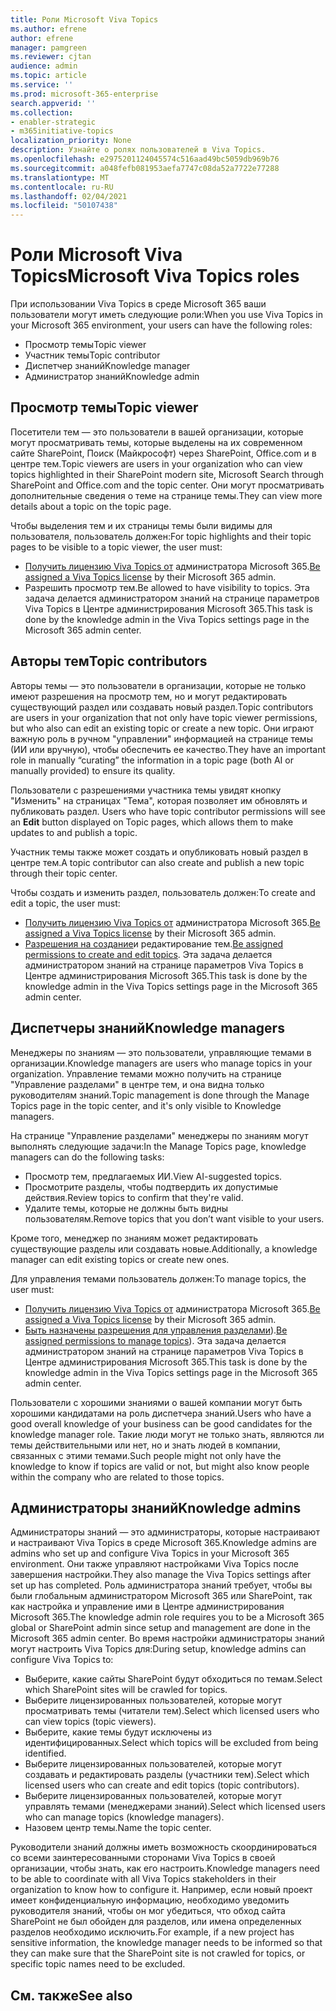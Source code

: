 ```yaml
---
title: Роли Microsoft Viva Topics
ms.author: efrene
author: efrene
manager: pamgreen
ms.reviewer: cjtan
audience: admin
ms.topic: article
ms.service: ''
ms.prod: microsoft-365-enterprise
search.appverid: ''
ms.collection:
- enabler-strategic
- m365initiative-topics
localization_priority: None
description: Узнайте о ролях пользователей в Viva Topics.
ms.openlocfilehash: e2975201124045574c516aad49bc5059db969b76
ms.sourcegitcommit: a048fefb081953aefa7747c08da52a7722e77288
ms.translationtype: MT
ms.contentlocale: ru-RU
ms.lasthandoff: 02/04/2021
ms.locfileid: "50107438"
---
```

# <a name="microsoft-viva-topics-roles"></a><span data-ttu-id="a4c95-103">Роли Microsoft Viva Topics</span><span class="sxs-lookup"><span data-stu-id="a4c95-103">Microsoft Viva Topics roles</span></span> 

<span data-ttu-id="a4c95-104">При использовании Viva Topics в среде Microsoft 365 ваши пользователи могут иметь следующие роли:</span><span class="sxs-lookup"><span data-stu-id="a4c95-104">When you use Viva Topics in your Microsoft 365 environment, your users can have the following roles:</span></span>
-   <span data-ttu-id="a4c95-105">Просмотр темы</span><span class="sxs-lookup"><span data-stu-id="a4c95-105">Topic viewer</span></span>
-   <span data-ttu-id="a4c95-106">Участник темы</span><span class="sxs-lookup"><span data-stu-id="a4c95-106">Topic contributor</span></span>
-   <span data-ttu-id="a4c95-107">Диспетчер знаний</span><span class="sxs-lookup"><span data-stu-id="a4c95-107">Knowledge manager</span></span>
-   <span data-ttu-id="a4c95-108">Администратор знаний</span><span class="sxs-lookup"><span data-stu-id="a4c95-108">Knowledge admin</span></span>

## <a name="topic-viewer"></a><span data-ttu-id="a4c95-109">Просмотр темы</span><span class="sxs-lookup"><span data-stu-id="a4c95-109">Topic viewer</span></span>

<span data-ttu-id="a4c95-110">Посетители тем — это пользователи в вашей организации, которые могут просматривать темы, которые выделены на их современном сайте SharePoint, Поиск (Майкрософт) через SharePoint, Office.com и в центре тем.</span><span class="sxs-lookup"><span data-stu-id="a4c95-110">Topic viewers are users in your organization who can view topics highlighted in their SharePoint modern site, Microsoft Search through SharePoint and Office.com and the topic center.</span></span> <span data-ttu-id="a4c95-111">Они могут просматривать дополнительные сведения о теме на странице темы.</span><span class="sxs-lookup"><span data-stu-id="a4c95-111">They can view more details about a topic on the topic page.</span></span> 

<span data-ttu-id="a4c95-112">Чтобы выделения тем и их страницы темы были видимы для пользователя, пользователь должен:</span><span class="sxs-lookup"><span data-stu-id="a4c95-112">For topic highlights and their topic pages to be visible to a topic viewer, the user must:</span></span>
-   <span data-ttu-id="a4c95-113">[Получить лицензию Viva Topics от](https://docs.microsoft.com/microsoft-365/knowledge/set-up-topic-experiences#assign-licenses) администратора Microsoft 365.</span><span class="sxs-lookup"><span data-stu-id="a4c95-113">[Be assigned a Viva Topics license](https://docs.microsoft.com/microsoft-365/knowledge/set-up-topic-experiences#assign-licenses) by their Microsoft 365 admin.</span></span>
-   <span data-ttu-id="a4c95-114">Разрешить просмотр тем.</span><span class="sxs-lookup"><span data-stu-id="a4c95-114">Be allowed to have visibility to topics.</span></span> <span data-ttu-id="a4c95-115">Эта задача делается администратором знаний на странице параметров Viva Topics в Центре администрирования Microsoft 365.</span><span class="sxs-lookup"><span data-stu-id="a4c95-115">This task is done by the knowledge admin in the Viva Topics settings page in the Microsoft 365 admin center.</span></span>


## <a name="topic-contributors"></a><span data-ttu-id="a4c95-116">Авторы тем</span><span class="sxs-lookup"><span data-stu-id="a4c95-116">Topic contributors</span></span>

<span data-ttu-id="a4c95-117">Авторы темы — это пользователи в организации, которые не только имеют разрешения на просмотр тем, но и могут редактировать существующий раздел или создавать новый раздел.</span><span class="sxs-lookup"><span data-stu-id="a4c95-117">Topic contributors are users in your organization that not only have topic viewer permissions, but who also can edit an existing topic or create a new topic.</span></span> <span data-ttu-id="a4c95-118">Они играют важную роль в ручном "управлении" информацией на странице темы (ИИ или вручную), чтобы обеспечить ее качество.</span><span class="sxs-lookup"><span data-stu-id="a4c95-118">They have an important role in manually “curating” the information in a topic page (both AI or manually provided) to ensure its quality.</span></span>

<span data-ttu-id="a4c95-119">Пользователи с разрешениями участника темы увидят кнопку "Изменить" на страницах "Тема", которая позволяет им обновлять и публиковать раздел. </span><span class="sxs-lookup"><span data-stu-id="a4c95-119">Users who have topic contributor permissions will see an **Edit** button displayed on Topic pages, which allows them to make updates to and publish a topic.</span></span>

<span data-ttu-id="a4c95-120">Участник темы также может создать и опубликовать новый раздел в центре тем.</span><span class="sxs-lookup"><span data-stu-id="a4c95-120">A topic contributor can also create and publish a new topic through their topic center.</span></span>

<span data-ttu-id="a4c95-121">Чтобы создать и изменить раздел, пользователь должен:</span><span class="sxs-lookup"><span data-stu-id="a4c95-121">To create and edit a topic, the user must:</span></span>

-   <span data-ttu-id="a4c95-122">[Получить лицензию Viva Topics от](https://docs.microsoft.com/microsoft-365/knowledge/set-up-topic-experiences#assign-licenses) администратора Microsoft 365.</span><span class="sxs-lookup"><span data-stu-id="a4c95-122">[Be assigned a Viva Topics license](https://docs.microsoft.com/microsoft-365/knowledge/set-up-topic-experiences#assign-licenses) by their Microsoft 365 admin.</span></span>
-   <span data-ttu-id="a4c95-123">[Разрешения на создание](https://docs.microsoft.com/microsoft-365/knowledge/topic-experiences-user-permissions#change-who-has-permissions-to-do-tasks-on-the-topic-center)и редактирование тем.</span><span class="sxs-lookup"><span data-stu-id="a4c95-123">[Be assigned permissions to create and edit topics](https://docs.microsoft.com/microsoft-365/knowledge/topic-experiences-user-permissions#change-who-has-permissions-to-do-tasks-on-the-topic-center).</span></span> <span data-ttu-id="a4c95-124">Эта задача делается администратором знаний на странице параметров Viva Topics в Центре администрирования Microsoft 365.</span><span class="sxs-lookup"><span data-stu-id="a4c95-124">This task is done by the knowledge admin in the Viva Topics settings page in the Microsoft 365 admin center.</span></span>

## <a name="knowledge-managers"></a><span data-ttu-id="a4c95-125">Диспетчеры знаний</span><span class="sxs-lookup"><span data-stu-id="a4c95-125">Knowledge managers</span></span>

<span data-ttu-id="a4c95-126">Менеджеры по знаниям — это пользователи, управляющие темами в организации.</span><span class="sxs-lookup"><span data-stu-id="a4c95-126">Knowledge managers are users who manage topics in your organization.</span></span>  <span data-ttu-id="a4c95-127">Управление темами можно получить на странице "Управление разделами" в центре тем, и она видна только руководителям знаний.</span><span class="sxs-lookup"><span data-stu-id="a4c95-127">Topic management is done through the Manage Topics page in the topic center, and it's only visible to Knowledge managers.</span></span>

<span data-ttu-id="a4c95-128">На странице "Управление разделами" менеджеры по знаниям могут выполнять следующие задачи:</span><span class="sxs-lookup"><span data-stu-id="a4c95-128">In the Manage Topics page, knowledge managers can do the following tasks:</span></span>
-   <span data-ttu-id="a4c95-129">Просмотр тем, предлагаемых ИИ.</span><span class="sxs-lookup"><span data-stu-id="a4c95-129">View AI-suggested topics.</span></span>
-   <span data-ttu-id="a4c95-130">Просмотрите разделы, чтобы подтвердить их допустимые действия.</span><span class="sxs-lookup"><span data-stu-id="a4c95-130">Review topics to confirm that they're valid.</span></span>
-   <span data-ttu-id="a4c95-131">Удалите темы, которые не должны быть видны пользователям.</span><span class="sxs-lookup"><span data-stu-id="a4c95-131">Remove topics that you don’t want visible to your users.</span></span>

<span data-ttu-id="a4c95-132">Кроме того, менеджер по знаниям может редактировать существующие разделы или создавать новые.</span><span class="sxs-lookup"><span data-stu-id="a4c95-132">Additionally, a knowledge manager can edit existing topics or create new ones.</span></span>

<span data-ttu-id="a4c95-133">Для управления темами пользователь должен:</span><span class="sxs-lookup"><span data-stu-id="a4c95-133">To manage topics, the user must:</span></span>
-   <span data-ttu-id="a4c95-134">[Получить лицензию Viva Topics от](https://docs.microsoft.com/microsoft-365/knowledge/set-up-topic-experiences#assign-licenses) администратора Microsoft 365.</span><span class="sxs-lookup"><span data-stu-id="a4c95-134">[Be assigned a Viva Topics license](https://docs.microsoft.com/microsoft-365/knowledge/set-up-topic-experiences#assign-licenses) by their Microsoft 365 admin.</span></span>
-   <span data-ttu-id="a4c95-135">[Быть назначены разрешения для управления разделами](https://docs.microsoft.com/microsoft-365/knowledge/topic-experiences-user-permissions#change-who-has-permissions-to-do-tasks-on-the-topic-center)).</span><span class="sxs-lookup"><span data-stu-id="a4c95-135">[Be assigned permissions to manage topics](https://docs.microsoft.com/microsoft-365/knowledge/topic-experiences-user-permissions#change-who-has-permissions-to-do-tasks-on-the-topic-center)).</span></span> <span data-ttu-id="a4c95-136">Эта задача делается администратором знаний на странице параметров Viva Topics в Центре администрирования Microsoft 365.</span><span class="sxs-lookup"><span data-stu-id="a4c95-136">This task is done by the knowledge admin in the Viva Topics settings page in the Microsoft 365 admin center.</span></span>

<span data-ttu-id="a4c95-137">Пользователи с хорошими знаниями о вашей компании могут быть хорошими кандидатами на роль диспетчера знаний.</span><span class="sxs-lookup"><span data-stu-id="a4c95-137">Users who have a good overall knowledge of your business can be good candidates for the knowledge manager role.</span></span> <span data-ttu-id="a4c95-138">Такие люди могут не только знать, являются ли темы действительными или нет, но и знать людей в компании, связанных с этими темами.</span><span class="sxs-lookup"><span data-stu-id="a4c95-138">Such people might not only have the knowledge to know if topics are valid or not, but might also know people within the company who are related to those topics.</span></span>


## <a name="knowledge-admins"></a><span data-ttu-id="a4c95-139">Администраторы знаний</span><span class="sxs-lookup"><span data-stu-id="a4c95-139">Knowledge admins</span></span>

<span data-ttu-id="a4c95-140">Администраторы знаний — это администраторы, которые настраивают и настраивают Viva Topics в среде Microsoft 365.</span><span class="sxs-lookup"><span data-stu-id="a4c95-140">Knowledge admins are admins who set up and configure Viva Topics in your Microsoft 365 environment.</span></span> <span data-ttu-id="a4c95-141">Они также управляют настройками Viva Topics после завершения настройки.</span><span class="sxs-lookup"><span data-stu-id="a4c95-141">They also manage the Viva Topics settings after set up has completed.</span></span> <span data-ttu-id="a4c95-142">Роль администратора знаний требует, чтобы вы были глобальным администратором Microsoft 365 или SharePoint, так как настройка и управление ими в Центре администрирования Microsoft 365.</span><span class="sxs-lookup"><span data-stu-id="a4c95-142">The knowledge admin role requires you to be a Microsoft 365 global or SharePoint admin since setup and management are done in the Microsoft 365 admin center.</span></span>
<span data-ttu-id="a4c95-143">Во время настройки администраторы знаний могут настроить Viva Topics для:</span><span class="sxs-lookup"><span data-stu-id="a4c95-143">During setup, knowledge admins can configure Viva Topics to:</span></span>

-   <span data-ttu-id="a4c95-144">Выберите, какие сайты SharePoint будут обходиться по темам.</span><span class="sxs-lookup"><span data-stu-id="a4c95-144">Select which SharePoint sites will be crawled for topics.</span></span>
-   <span data-ttu-id="a4c95-145">Выберите лицензированных пользователей, которые могут просматривать темы (читатели тем).</span><span class="sxs-lookup"><span data-stu-id="a4c95-145">Select which licensed users who can view topics (topic viewers).</span></span>
-   <span data-ttu-id="a4c95-146">Выберите, какие темы будут исключены из идентифицированных.</span><span class="sxs-lookup"><span data-stu-id="a4c95-146">Select which topics will be excluded from being identified.</span></span>
-   <span data-ttu-id="a4c95-147">Выберите лицензированных пользователей, которые могут создавать и редактировать разделы (участники тем).</span><span class="sxs-lookup"><span data-stu-id="a4c95-147">Select which licensed users who can create and edit topics (topic contributors).</span></span>
-   <span data-ttu-id="a4c95-148">Выберите лицензированных пользователей, которые могут управлять темами (менеджерами знаний).</span><span class="sxs-lookup"><span data-stu-id="a4c95-148">Select which licensed users who can manage topics (knowledge managers).</span></span>
-   <span data-ttu-id="a4c95-149">Назовем центр темы.</span><span class="sxs-lookup"><span data-stu-id="a4c95-149">Name the topic center.</span></span>

<span data-ttu-id="a4c95-150">Руководители знаний должны иметь возможность скоординироваться со всеми заинтересованными сторонами Viva Topics в своей организации, чтобы знать, как его настроить.</span><span class="sxs-lookup"><span data-stu-id="a4c95-150">Knowledge managers need to be able to coordinate with all Viva Topics stakeholders in their organization to know how to configure it.</span></span> <span data-ttu-id="a4c95-151">Например, если новый проект имеет конфиденциальную информацию, необходимо уведомить руководителя знаний, чтобы он мог убедиться, что обход сайта SharePoint не был обойден для разделов, или имена определенных разделов необходимо исключить.</span><span class="sxs-lookup"><span data-stu-id="a4c95-151">For example, if a new project has sensitive information, the knowledge manager needs to be informed so that they can make sure that the SharePoint site is not crawled for topics, or specific topic names need to be excluded.</span></span>


## <a name="see-also"></a><span data-ttu-id="a4c95-152">См. также</span><span class="sxs-lookup"><span data-stu-id="a4c95-152">See also</span></span>

